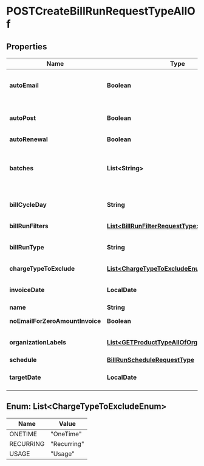 

# POSTCreateBillRunRequestTypeAllOf


## Properties

| Name | Type | Description | Notes |
|------------ | ------------- | ------------- | -------------|
|**autoEmail** | **Boolean** | Whether to automatically send emails after Auto-Post is complete.  **Note:** To use this field, you must first set the &lt;a href&#x3D;\&quot;https://knowledgecenter.zuora.com/CB_Billing/Billing_Settings/Define_Billing_Rules\&quot; target&#x3D;\&quot;_blank\&quot;&gt;Support Bill Run Auto-Post?&lt;/a&gt; billing rule to **Yes** through the Zuora UI.  |  [optional] |
|**autoPost** | **Boolean** | Whether to automatically post the bill run after the bill run is created.  **Note:** To use this field, you must first set the &lt;a href&#x3D;\&quot;https://knowledgecenter.zuora.com/CB_Billing/Billing_Settings/Define_Billing_Rules\&quot; target&#x3D;\&quot;_blank\&quot;&gt;Support Bill Run Auto-Post?&lt;/a&gt; billing rule to **Yes** through the Zuora UI.  |  [optional] |
|**autoRenewal** | **Boolean** | Whether to automatically renew auto-renew subscriptions that are up for renewal.  |  [optional] |
|**batches** | **List&lt;String&gt;** | The batch of accounts for this bill run.   You can only specify either this field or the &#x60;billRunFilters&#x60; field.  **Values:** &#x60;AllBatches&#x60; or an array of &#x60;Batch*n*&#x60; where *n* is one of numbers 1 - 50, for example, &#x60;Batch7&#x60;.  **Note**: By default, you have 50 configurable account batches. To increase the limit to 200 batches, you must have the &lt;a href&#x3D;\&quot;https://knowledgecenter.zuora.com/Zuora_Central_Platform/Performance_Booster_Elite\&quot; target&#x3D;\&quot;_blank\&quot;&gt;Performance Booster Elite&lt;/a&gt; package.  |  [optional] |
|**billCycleDay** | **String** | The day of the bill cycle. This field is only valid if the &#x60;batches&#x60; field is specified.  **Values:**  - &#x60;AllBillCycleDays&#x60; or one of numbers 1 - 31 for an ad-hoc bill run - &#x60;AllBillCycleDays&#x60;, one of numbers 1 - 31, or &#x60;AsRunDay&#x60; for a scheduled bill run  |  [optional] |
|**billRunFilters** | [**List&lt;BillRunFilterRequestType&gt;**](BillRunFilterRequestType.md) | The target account or subscriptions for this bill run. You can only specify either this field or the &#x60;batches&#x60; field.  |  [optional] |
|**billRunType** | **String** | The type of the bill run. If you do not specify any value for this field, the default value is &#x60;Regular&#x60;.  - You can use this field only if the \&quot;Catch-Up Bill Run\&quot; feature is enabled.  - You must specify this field to create a catch up bill run.  **Values:**  - &#x60;Regular&#x60; - &#x60;CatchUp&#x60;  |  [optional] |
|**chargeTypeToExclude** | [**List&lt;ChargeTypeToExcludeEnum&gt;**](#List&lt;ChargeTypeToExcludeEnum&gt;) | The types of the charges to be excluded from the generation of billing documents. You can specify at most two charge types in the array.  |  [optional] |
|**invoiceDate** | **LocalDate** | The invoice date for the bill run.  - When creating an ad-hoc bill run, if you do not specify any value for this field, the default value is the current date. - When creating a scheduled bill run, if you do not specify any value for this field, the invoice date is the value of the &#x60;repeatFrom&#x60; field.   |  [optional] |
|**name** | **String** | The name of the bill run.  |  [optional] |
|**noEmailForZeroAmountInvoice** | **Boolean** | Whether to suppress emails for invoices with zero total amount generated in this bill run after the bill run is complete.   It is best practice to not send emails for invoices with zero amount.  |  [optional] |
|**organizationLabels** | [**List&lt;GETProductTypeAllOfOrganizationLabels&gt;**](GETProductTypeAllOfOrganizationLabels.md) | The organization(s) that the bill run is created for.   For each item in the array, either the &#x60;organizationId&#x60; or the &#x60;organizationName&#x60; field is required.  This field is only required when you have already turned on Multi-Org feature.  |  [optional] |
|**schedule** | [**BillRunScheduleRequestType**](BillRunScheduleRequestType.md) |  |  [optional] |
|**targetDate** | **LocalDate** | The target date for this bill run.   - You must specify this field when creating an ad-hoc bill run. - For scheduled bill runs, if you do not specify any value for this field, the target date is the value of the &#x60;repeatFrom&#x60; field.  |  [optional] |



## Enum: List&lt;ChargeTypeToExcludeEnum&gt;

| Name | Value |
|---- | -----|
| ONETIME | &quot;OneTime&quot; |
| RECURRING | &quot;Recurring&quot; |
| USAGE | &quot;Usage&quot; |



